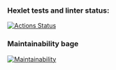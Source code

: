 ### Hexlet tests and linter status:
[![Actions Status](https://github.com/sudoapt/python-project-49/actions/workflows/hexlet-check.yml/badge.svg)](https://github.com/sudoapt/python-project-49/actions)

### Maintainability bage
[![Maintainability](https://api.codeclimate.com/v1/badges/c7fc16db91986f737b61/maintainability)](https://codeclimate.com/github/sudoapt/python-project-49/maintainability)
